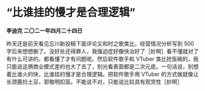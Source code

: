 # “比谁挂的慢才是合理逻辑”
**李迪克	二〇二一年四月二十四日**

昨天还是前天看见忘川新投稿下面评论又和时之歌类比，经营情况分析写到 500字后来想想删了。没好处还得罪人，我强迫症好像快治好了［妙啊］看不懂就对了有什么可讲的，都看懂了才有问题呢。然后软件歌手和 VTuber 类比抢饭碗的，我只能说这俩商业模式差的也大了去了，别光看表面都是二次元皮。一句话说，别想着比谁火的快，比谁挂的慢才是合理逻辑。把软件歌手用 VTuber 的方式做就像让长颈鹿捡土豆，郭敬明扣篮。不能说不对，只能说比较具有观赏性［妙啊］

